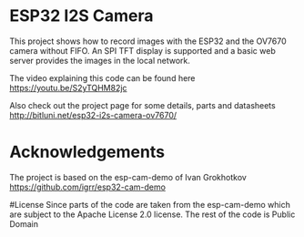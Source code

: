 # ESP32 I2S Camera

This project shows how to record images with the ESP32 and the OV7670 camera without FIFO. An SPI TFT display is supported and a basic web server provides the images in the local network.

The video explaining this code can be found here
https://youtu.be/S2yTQHM82jc

Also check out the project page for some details, parts and datasheets
http://bitluni.net/esp32-i2s-camera-ov7670/

# Acknowledgements
The project is based on the esp-cam-demo of Ivan Grokhotkov
https://github.com/igrr/esp32-cam-demo

#License
Since parts of the code are taken from the esp-cam-demo which are subject to the Apache License 2.0 license.
The rest of the code is Public Domain
